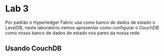 # Lab 3
Por padrão o Hyperledger Fabric usa como banco de dados de estado o LevelDB, neste laboratório iremos apresentar como configurar o CouchDB como nosso banco de dados de estado nos pares da nossa rede.

## Usando CouchDB